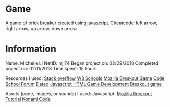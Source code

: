 # Game
A game of brick breaker created using javascript. Cheatcode: left arrow, right arrow, up arrow, down arrow  

# Information
Name: Michelle Li
NetID: mjl74
Began project on: 02/09/2018
Completed project on: 02/11/2018
Time spent: 15 hours

Resources I used:
[Stack overflow](https://stackoverflow.com/questions/28704432/how-to-change-background-image-based-on-screen-size-possibly-with-bootstrap/28704616)
[W3 Schools](https://www.w3schools.com/css/css_navbar.asp)
[Mozilla Breakout Game](https://developer.mozilla.org/en-US/docs/Games/Tutorials/2D_Breakout_game_pure_JavaScript)
[Code School Forum](https://www.codeschool.com/discuss/t/how-do-i-change-the-background-color-in-bootstraps-well-class/9290)
[Elated](https://www.elated.com/articles/javascript-timers-with-settimeout-and-setinterval/)
[Javascript HTML Game Development](https://www.youtube.com/watch?v=XN4t5zbN9Xc)
[Breakout game](https://www.youtube.com/watch?v=MMuKBFBoYLA)

Assets (code, images, or sounds) I used:
Javascript: [Mozilla Breakout Tutorial](https://developer.mozilla.org/en-US/docs/Games/Tutorials/2D_Breakout_game_pure_JavaScript)
[Konami Code](https://stackoverflow.com/questions/31626852/how-to-add-konami-code-in-a-website-based-on-html)
